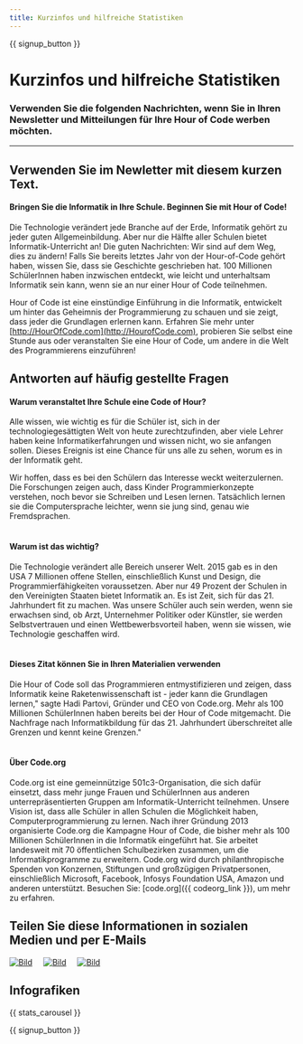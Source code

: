 ```yaml
---
title: Kurzinfos und hilfreiche Statistiken
---
```


<a id="blurb"></a>

{{ signup_button }}

# Kurzinfos und hilfreiche Statistiken

### Verwenden Sie die folgenden Nachrichten, wenn Sie in Ihren Newsletter und Mitteilungen für Ihre Hour of Code werben möchten.

* * *

## Verwenden Sie im Newletter mit diesem kurzen Text.

#### Bringen Sie die Informatik in Ihre Schule. Beginnen Sie mit Hour of Code!

Die Technologie verändert jede Branche auf der Erde, Informatik gehört zu jeder guten Allgemeinbildung. Aber nur die Hälfte aller Schulen bietet Informatik-Unterricht an! Die guten Nachrichten: Wir sind auf dem Weg, dies zu ändern! Falls Sie bereits letztes Jahr von der Hour-of-Code gehört haben, wissen Sie, dass sie Geschichte geschrieben hat. 100 Millionen SchülerInnen haben inzwischen entdeckt, wie leicht und unterhaltsam Informatik sein kann, wenn sie an nur einer Hour of Code teilnehmen.

Hour of Code ist eine einstündige Einführung in die Informatik, entwickelt um hinter das Geheimnis der Programmierung zu schauen und sie zeigt, dass jeder die Grundlagen erlernen kann. Erfahren Sie mehr unter [http://HourOfCode.com](http://HourofCode.com), probieren Sie selbst eine Stunde aus oder veranstalten Sie eine Hour of Code, um andere in die Welt des Programmierens einzuführen!

## Antworten auf häufig gestellte Fragen

#### Warum veranstaltet Ihre Schule eine Code of Hour?

Alle wissen, wie wichtig es für die Schüler ist, sich in der technologiegesättigten Welt von heute zurechtzufinden, aber viele Lehrer haben keine Informatikerfahrungen und wissen nicht, wo sie anfangen sollen. Dieses Ereignis ist eine Chance für uns alle zu sehen, worum es in der Informatik geht.

Wir hoffen, dass es bei den Schülern das Interesse weckt weiterzulernen. Die Forschungen zeigen auch, dass Kinder Programmierkonzepte verstehen, noch bevor sie Schreiben und Lesen lernen. Tatsächlich lernen sie die Computersprache leichter, wenn sie jung sind, genau wie Fremdsprachen. <br /> <br />

#### Warum ist das wichtig?

Die Technologie verändert alle Bereich unserer Welt. 2015 gab es in den USA 7 Millionen offene Stellen, einschließlich Kunst und Design, die Programmierfähigkeiten voraussetzen. Aber nur 49 Prozent der Schulen in den Vereinigten Staaten bietet Informatik an. Es ist Zeit, sich für das 21. Jahrhundert fit zu machen. Was unsere Schüler auch sein werden, wenn sie erwachsen sind, ob Arzt, Unternehmer Politiker oder Künstler, sie werden Selbstvertrauen und einen Wettbewerbsvorteil haben, wenn sie wissen, wie Technologie geschaffen wird. <br /> <br />

#### Dieses Zitat können Sie in Ihren Materialien verwenden

Die Hour of Code soll das Programmieren entmystifizieren und zeigen, dass Informatik keine Raketenwissenschaft ist - jeder kann die Grundlagen lernen," sagte Hadi Partovi, Gründer und CEO von Code.org. Mehr als 100 Millionen SchülerInnen haben bereits bei der Hour of Code mitgemacht. Die Nachfrage nach Informatikbildung für das 21. Jahrhundert überschreitet alle Grenzen und kennt keine Grenzen." <br /> <br />

#### Über Code.org

Code.org ist eine gemeinnützige 501c3-Organisation, die sich dafür einsetzt, dass mehr junge Frauen und SchülerInnen aus anderen unterrepräsentierten Gruppen am Informatik-Unterricht teilnehmen. Unsere Vision ist, dass alle Schüler in allen Schulen die Möglichkeit haben, Computerprogrammierung zu lernen. Nach ihrer Gründung 2013 organisierte Code.org die Kampagne Hour of Code, die bisher mehr als 100 Millionen SchülerInnen in die Informatik eingeführt hat. Sie arbeitet landesweit mit 70 öffentlichen Schulbezirken zusammen, um die Informatikprogramme zu erweitern. Code.org wird durch philanthropische Spenden von Konzernen, Stiftungen und großzügigen Privatpersonen, einschließlich Microsoft, Facebook, Infosys Foundation USA, Amazon und anderen unterstützt. Besuchen Sie: [code.org]({{ codeorg_link }}), um mehr zu erfahren.

## Teilen Sie diese Informationen in sozialen Medien und per E-Mails

[![Bild](/images/social-media/fit-250/social-1.png)](/images/social-media/social-1.png)&nbsp;&nbsp;&nbsp;&nbsp; [![Bild](/images/social-media/fit-250/social-2.png)](/images/social-media/social-2.png)&nbsp;&nbsp;&nbsp;&nbsp; [![Bild](/images/social-media/fit-250/social-3.png)](/images/social-media/social-3.png)&nbsp;&nbsp;&nbsp;&nbsp;

<a id="infographics"></a>

## Infografiken

{{ stats_carousel }}

{{ signup_button }}